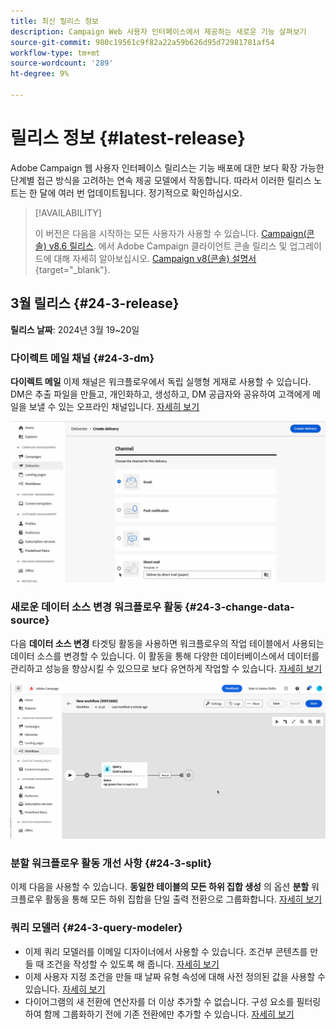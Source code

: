```yaml
---
title: 최신 릴리스 정보
description: Campaign Web 사용자 인터페이스에서 제공하는 새로운 기능 살펴보기
source-git-commit: 980c19561c9f82a22a59b626d95d72981781af54
workflow-type: tm+mt
source-wordcount: '289'
ht-degree: 9%

---
```


# 릴리스 정보 {#latest-release}


<!--Last update: **March 19, 2024**-->

Adobe Campaign 웹 사용자 인터페이스 릴리스는 기능 배포에 대한 보다 확장 가능한 단계별 접근 방식을 고려하는 연속 제공 모델에서 작동합니다. 따라서 이러한 릴리스 노트는 한 달에 여러 번 업데이트됩니다. 정기적으로 확인하십시오.

>[!AVAILABILITY]
>
>이 버전은 다음을 시작하는 모든 사용자가 사용할 수 있습니다. [Campaign(콘솔) v8.6 릴리스](https://experienceleague.adobe.com/docs/campaign/campaign-v8/releases/release-notes.html?lang=ko). 에서 Adobe Campaign 클라이언트 콘솔 릴리스 및 업그레이드에 대해 자세히 알아보십시오. [Campaign v8(콘솔) 설명서](https://experienceleague.adobe.com/docs/campaign/campaign-v8/releases/upgrades.html?lang=ko){target="_blank"}.

## 3월 릴리스 {#24-3-release}

**릴리스 날짜**: 2024년 3월 19~20일

### 다이렉트 메일 채널 {#24-3-dm}

**다이렉트 메일** 이제 채널은 워크플로우에서 독립 실행형 게재로 사용할 수 있습니다. DM은 추출 파일을 만들고, 개인화하고, 생성하고, DM 공급자와 공유하여 고객에게 메일을 보낼 수 있는 오프라인 채널입니다. [자세히 보기](../direct-mail/gs-direct-mail.md)

![](../assets/do-not-localize/direct-mail.gif)

### 새로운 데이터 소스 변경 워크플로우 활동 {#24-3-change-data-source}

다음 **데이터 소스 변경** 타겟팅 활동을 사용하면 워크플로우의 작업 테이블에서 사용되는 데이터 소스를 변경할 수 있습니다. 이 활동을 통해 다양한 데이터베이스에서 데이터를 관리하고 성능을 향상시킬 수 있으므로 보다 유연하게 작업할 수 있습니다. [자세히 보기](../workflows/activities/change-data-source.md)

![](../assets/do-not-localize/change-data-source.gif)

### 분할 워크플로우 활동 개선 사항 {#24-3-split}

이제 다음을 사용할 수 있습니다. **동일한 테이블의 모든 하위 집합 생성** 의 옵션 **분할** 워크플로우 활동을 통해 모든 하위 집합을 단일 출력 전환으로 그룹화합니다. [자세히 보기](../workflows/activities/split.md)

### 쿼리 모델러 {#24-3-query-modeler}

* 이제 쿼리 모델러를 이메일 디자이너에서 사용할 수 있습니다. 조건부 콘텐츠를 만들 때 조건을 작성할 수 있도록 해 줍니다. [자세히 보기](../personalization/conditions.md)
* 이제 사용자 지정 조건을 만들 때 날짜 유형 속성에 대해 사전 정의된 값을 사용할 수 있습니다. [자세히 보기](../query/build-query.md)
* 다이어그램의 새 전환에 연산자를 더 이상 추가할 수 없습니다. 구성 요소를 필터링하여 함께 그룹화하기 전에 기존 전환에만 추가할 수 있습니다. [자세히 보기](../query/build-query.md)
